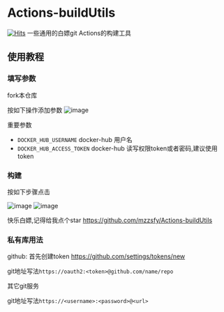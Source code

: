 # Actions-buildUtils
[![Hits](https://hits.seeyoufarm.com/api/count/incr/badge.svg?url=https%3A%2F%2Fgithub.com%2Fmzzsfy%2FActions-buildUtils&count_bg=%2379C83D&title_bg=%23555555&icon=&icon_color=%23E7E7E7&title=hits&edge_flat=false)](https://github.com/mzzsfy)
一些通用的白嫖git Actions的构建工具  

## 使用教程

### 填写参数
fork本仓库

按如下操作添加参数
![image](https://user-images.githubusercontent.com/43053461/204208295-4004ee4a-30dc-4e7f-9587-5c8f9edb52cd.png)

重要参数 
- `DOCKER_HUB_USERNAME` docker-hub 用户名
- `DOCKER_HUB_ACCESS_TOKEN` docker-hub 读写权限token或者密码,建议使用token

### 构建

按如下步骤点击

![image](https://user-images.githubusercontent.com/43053461/204227942-2f79ba80-f000-41cd-9b3a-a5b0f543e390.png)
![image](https://user-images.githubusercontent.com/43053461/204228180-34b77c57-05f8-4707-bf7e-02d75b6b315e.png)

快乐白嫖,记得给我点个star https://github.com/mzzsfy/Actions-buildUtils

### 私有库用法

github: 
首先创建token
https://github.com/settings/tokens/new

git地址写法`https://oauth2:<token>@github.com/name/repo`

其它git服务

git地址写法`https://<username>:<password>@<url>`
